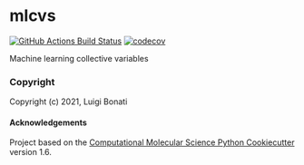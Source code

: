 mlcvs
==============================
[//]: # (Badges)
[![GitHub Actions Build Status](https://github.com/luigibonati/mlcvs/workflows/CI/badge.svg)](https://github.com/luigibonati/mlcvs/actions?query=workflow%3ACI)
[![codecov](https://codecov.io/gh/luigibonati/mlcvs/branch/main/graph/badge.svg?token=H01H68KNNG)](https://codecov.io/gh/luigibonati/mlcvs)


Machine learning collective variables

### Copyright

Copyright (c) 2021, Luigi Bonati


#### Acknowledgements
 
Project based on the 
[Computational Molecular Science Python Cookiecutter](https://github.com/molssi/cookiecutter-cms) version 1.6.
